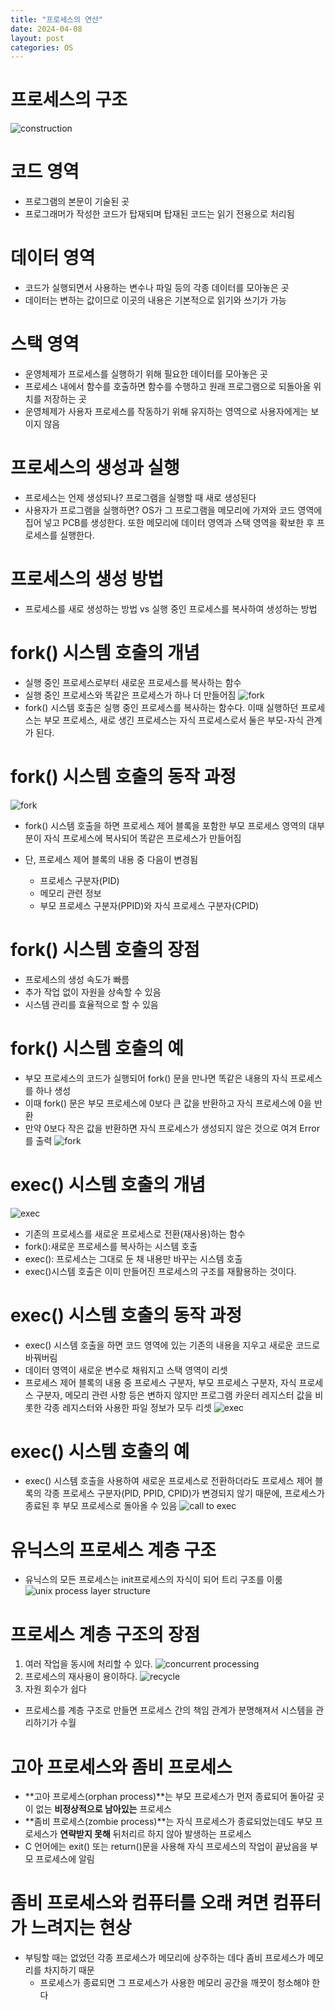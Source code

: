 ```yaml
---
title: "프로세스의 연산"
date: 2024-04-08
layout: post
categories: OS
---
```

# 프로세스의 구조
![construction](/assets/osimg/construction.png)

# 코드 영역
- 프로그램의 본문이 기술된 곳
- 프로그래머가 작성한 코드가 탑재되며 탑재된 코드는 읽기 전용으로 처리됨

# 데이터 영역
- 코드가 실행되면서 사용하는 변수나 파일 등의 각종 데이터를 모아놓은 곳
- 데이터는 변하는 값이므로 이곳의 내용은 기본적으로 읽기와 쓰기가 가능

# 스택 영역
- 운영체제가 프로세스를 실행하기 위해 필요한 데이터를 모아놓은 곳
- 프로세스 내에서 함수를 호출하면 함수를 수행하고 원래 프로그램으로 되돌아올 위치를 저장하는 곳
- 운영체제가 사용자 프로세스를 작동하기 위해 유지하는 영역으로 사용자에게는 보이지 않음

# 프로세스의 생성과 실행
- 프로세스는 언제 생성되나? 프로그램을 실행할 때 새로 생성된다
- 사용자가 프로그램을 실행하면? OS가 그 프로그램을 메모리에 가져와 코드 영역에 집어 넣고 PCB를 생성한다. 또한 메모리에 데이터 영역과 스택 영역을 확보한 후 프로세스를 실행한다.

# 프로세스의 생성 방법
- 프로세스를 새로 생성하는 방법 vs 실행 중인 프로세스를 복사하여 생성하는 방법

# fork() 시스템 호출의 개념
- 실행 중인 프로세스로부터 새로운 프로세스를 복사하는 함수
- 실행 중인 프로세스와 똑같은 프로세스가 하나 더 만들어짐
![fork](/assets/osimg/fork.png)
- fork() 시스템 호출은 실행 중인 프로세스를 복사하는 함수다. 이때 실행하던 프로세스는 부모 프로세스, 새로 생긴 프로세스는 자식 프로세스로서 둘은 부모-자식 관계가 된다.

# fork() 시스템 호출의 동작 과정
![fork](/assets/osimg/fork2.png)
- fork() 시스템 호출을 하면 프로세스 제어 블록을 포함한 부모 프로세스 영역의 대부분이 자식 프로세스에 복사되어 똑같은 프로세스가 만들어짐

- 단, 프로세스 제어 블록의 내용 중 다음이 변경됨
    - 프로세스 구분자(PID)
    - 메모리 관련 정보
    - 부모 프로세스 구분자(PPID)와 자식 프로세스 구분자(CPID)

# fork() 시스템 호출의 장점
- 프로세스의 생성 속도가 빠름
- 추가 작업 없이 자원을 상속할 수 있음
- 시스템 관리를 효율적으로 할 수 있음

# fork() 시스템 호출의 예
- 부모 프로세스의 코드가 실행되어 fork() 문을 만나면 똑같은 내용의 자식 프로세스를 하나 생성
- 이때 fork() 문은 부모 프로세스에 0보다 큰 값을 반환하고 자식 프로세스에 0을 반환
- 만약 0보다 작은 값을 반환하면 자식 프로세스가 생성되지 않은 것으로 여겨 Error를 출력
![fork](/assets/osimg/fork3.png)

# exec() 시스템 호출의 개념
![exec](/assets/osimg/exec.png)
- 기존의 프로세스를 새로운 프로세스로 전환(재사용)하는 함수
- fork():새로운 프로세스를 복사하는 시스템 호출
- exec(): 프로세스는 그대로 둔 채 내용만 바꾸는 시스템 호출
- exec()시스템 호출은 이미 만들어진 프로세스의 구조를 재활용하는 것이다.

# exec() 시스템 호출의 동작 과정
- exec() 시스템 호출을 하면 코드 영역에 있는 기존의 내용을 지우고 새로운 코드로 바꿔버림
- 데이터 영역이 새로운 변수로 채워지고 스택 영역이 리셋
- 프로세스 제어 블록의 내용 중 프로세스 구분자, 부모 프로세스 구분자, 자식 프로세스 구분자, 메모리 관련 사항 등은 변하지 않지만 프로그램 카운터 레지스터 값을 비롯한 각종 레지스터와 사용한 파일 정보가 모두 리셋
![exec](/assets/osimg/exec2.png)

# exec() 시스템 호출의 예
- exec() 시스템 호출을 사용하여 새로운 프로세스로 전환하더라도 프로세스 제어 블록의 각종 프로세스 구분자(PID, PPID, CPID)가 변경되지 않기 때문에, 프로세스가 종료된 후 부모 프로세스로 돌아올 수 있음
![call to exec](/assets/osimg/call_exec.png)

# 유닉스의 프로세스 계층 구조
- 유닉스의 모든 프로세스는 init프로세스의 자식이 되어 트리 구조를 이룸
![unix process layer structure](/assets/osimg/unix_process.png)

# 프로세스 계층 구조의 장점
1. 여러 작업을 동시에 처리할 수 있다.
![concurrent processing](/assets/osimg/concurrent_processing.png)
2. 프로세스의 재사용이 용이하다.
![recycle](/assets/osimg/recycle.png)
3. 자원 회수가 쉽다
- 프로세스를 계층 구조로 만들면 프로세스 간의 책임 관계가 분명해져서 시스템을 관리하기가 수월

# 고아 프로세스와 좀비 프로세스
- **고아 프로세스(orphan process)**는 부모 프로세스가 먼저 종료되어 돌아갈 곳이 없는 **비정상적으로 남아있는** 프로세스
- **좀비 프로세스(zombie process)**는 자식 프로세스가 종료되었는데도 부모 프로세스가 **연략받지 못해** 뒤처리르 하지 않아 발생하는 프로세스
- C 언어에는 exit() 또는 return()문을 사용해 자식 프로세스의 작업이 끝났음을 부모 프로세스에 알림



# 좀비 프로세스와 컴퓨터를 오래 켜면 컴퓨터가 느려지는 현상
- 부팅할 때는 없었던 각종 프로세스가 메모리에 상주하는 데다 좀비 프로세스가 메모리를 차지하기 때문
    - 프로세스가 종료되면 그 프로세스가 사용한 메모리 공간을 깨끗이 청소해야 한다

